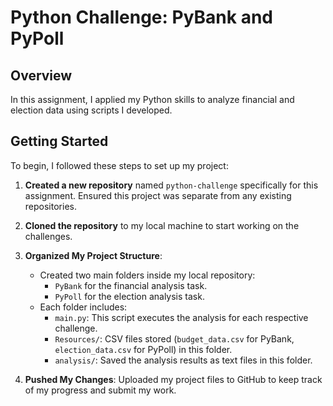 # Python Challenge: PyBank and PyPoll

## Overview

In this assignment, I applied my Python skills to analyze financial and election data using scripts I developed.

## Getting Started

To begin, I followed these steps to set up my project:

1. **Created a new repository** named `python-challenge` specifically for this assignment. Ensured this project was separate from any existing repositories.

2. **Cloned the repository** to my local machine to start working on the challenges.

3. **Organized My Project Structure**:
   - Created two main folders inside my local repository:
     - `PyBank` for the financial analysis task.
     - `PyPoll` for the election analysis task.
   - Each folder includes:
     - `main.py`: This script executes the analysis for each respective challenge.
     - `Resources/`: CSV files stored (`budget_data.csv` for PyBank, `election_data.csv` for PyPoll) in this folder.
     - `analysis/`: Saved the analysis results as text files in this folder.

4. **Pushed My Changes**: Uploaded my project files to GitHub to keep track of my progress and submit my work.
